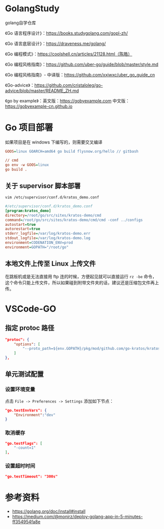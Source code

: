 # GolangStudy
golang自学仓库

《Go 语言程序设计》：https://books.studygolang.com/gopl-zh/

《Go 语言底层设计》：https://draveness.me/golang/

《Go 编程模式》：https://coolshell.cn/articles/21128.html（陈皓）

《Go 编程风格指南》：https://github.com/uber-go/guide/blob/master/style.md

《Go 编程风格指南》- 中译版：https://github.com/xxjwxc/uber_go_guide_cn

《Go-advice》：https://github.com/cristaloleg/go-advice/blob/master/README_ZH.md

《go by example》：英文版：https://gobyexample.com 中文版：https://gobyexample-cn.github.io


# Go 项目部署

如果项目是在 windows 下编写的，则需要交叉编译

```ini
GOOS=linux GOARCH=amd64 go build flysnow.org/hello // gitbash

// cmd
go env -w GOOS=linux 
go build .
```

## 关于 supervisor 脚本部署

```bash
vim /etc/supervisor/conf.d/kratos_demo.conf
```

```ini
#/etc/supervisor/conf.d/kratos_demo.conf
[program:kratos_demo]
directory=/root/go/src/sites/kratos-demo/cmd
command=/root/go/src/sites/kratos-demo/cmd/cmd -conf ../configs 
autostart=true
autorestart=true
stderr_logfile=/var/log/kratos-demo.err
stdout_logfile=/var/log/kratos-demo.log
environment=CODENATION_ENV=prod
environment=GOPATH="/root/go"
```

## 本地文件上传至 Linux 上传文件

在跳板机或是无法直接用 ftp 连的时候，方便起见就可以直接运行 `rz -be` 命令，这个命令只能上传文件，所以如果碰到附带文件夹的话，建议还是压缩包文件再上传。

# VSCode-GO 

## 指定 protoc 路径

```json
"protoc": {  
    "options": [
        "--proto_path=${env.GOPATH}/pkg/mod/github.com/go-kratos/kratos/v2@v2.0.0-alpha6/third_party"
    ]
},
```

## 单元测试配置

### 设置环境变量

点击 `File -> Preferences -> Settings` 添加如下节点：

```json
"go.testEnvVars": {
    "Environment":"dev"
}
```

### 取消缓存

```json
"go.testFlags": [
    "-count=1"
],
```

### 设置超时时间

```json
"go.testTimeout": "300s"
```



# 参考资料

- https://golang.org/doc/install#install
- https://medium.com/@monirz/deploy-golang-app-in-5-minutes-ff354954fa8e
